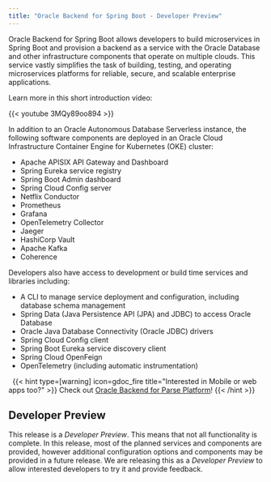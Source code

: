 ```yaml
---
title: "Oracle Backend for Spring Boot - Developer Preview"
---
```


Oracle Backend for Spring Boot allows developers to build microservices in Spring Boot and provision a backend as a service with the Oracle Database and other infrastructure components that operate on multiple clouds. This service vastly simplifies the task of building, testing, and operating microservices platforms for reliable, secure, and scalable enterprise applications.

Learn more in this short introduction video:

{{< youtube 3MQy89oo894 >}}

In addition to an Oracle Autonomous Database Serverless instance, the following software components are deployed in an Oracle Cloud Infrastructure Container Engine for Kubernetes (OKE) cluster:

- Apache APISIX API Gateway and Dashboard
- Spring Eureka service registry
- Spring Boot Admin dashboard
- Spring Cloud Config server
- Netflix Conductor
- Prometheus
- Grafana
- OpenTelemetry Collector
- Jaeger
- HashiCorp Vault
- Apache Kafka
- Coherence

Developers also have access to development or build time services and libraries including:

- A CLI to manage service deployment and configuration, including database schema management
- Spring Data (Java Persistence API (JPA) and JDBC) to access Oracle Database
- Oracle Java Database Connectivity (Oracle JDBC) drivers
- Spring Cloud Config client
- Spring Boot Eureka service discovery client
- Spring Cloud OpenFeign
- OpenTelemetry (including automatic instrumentation)

&nbsp;
{{< hint type=[warning] icon=gdoc_fire title="Interested in Mobile or web apps too?" >}}
Check out [Oracle Backend for Parse Platform](https://oracle.github.io/microservices-datadriven/mbaas/)!
{{< /hint >}}
&nbsp;

## Developer Preview

This release is a *Developer Preview*. This means that not all functionality is complete. In this release, most of the planned services and components are provided, however additional configuration options and components may be provided in a future release. We are releasing this as a *Developer Preview* to allow interested developers to try it and provide feedback.

